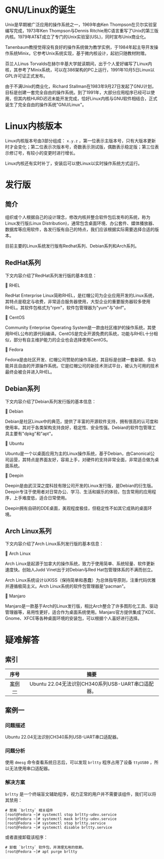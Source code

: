 # GNU/Linux的诞生
Unix是早期被广泛应用的操作系统之一，1969年由Ken Thompson在贝尔实验室编写完成，1973年Ken Thompson与Dennis Ritchie用C语言重写了Unix的第三版内核。1979年AT&T成立了专门的Unix实验室(USL)，同时宣布Unix商业化。

Tanenbaum教授觉得没有良好的操作系统做为教学实例，于1984年起主导开发操作系统Minix，它参考Unix系统实现，基于微内核设计，起初只随教材附赠。

芬兰人Linus Torvalds在赫尔辛基大学就读期间，出于个人爱好编写了Linux内核，其参考了Minix系统，可以在386架构的PC上运行，1991年10月5日Linux以GPL许可证正式发布。

由于不满Unix的商业化，Richard Stallman在1983年9月27日发起了GNU计划，目标是创建一套完全自由的操作系统。到了1991年，大部分应用程序已经可以使用，但其内核HURD迟迟未能开发完成，恰好Linux内核与GNU软件相结合，正式诞生了完全自由的操作系统"GNU/Linux"。

# Linux内核版本
Linux内核版本号由3部分组成： `x.y.z` ，第一位表示主版本号，只有大版本更新时才会变化；第二位表示次版本号，奇数表示测试版，偶数表示稳定版；第三位表示修订号，有较小的变更时进行增长。

Linux内核还有实时补丁，安装后可以使Linux以实时操作系统方式运行。

# 发行版
## 简介
组织或个人根据自己的设计理念，修改内核并整合软件包后发布的系统，称为Linux发行版(Linux Distribution)，通常包含桌面环境、办公套件、媒体播放器、数据库等应用软件，各发行版有自己的特点，我们应该根据实际需要选择合适的版本。

目前主要的Linux系统发行版有Redhat系列、Debian系列和Arch系列。

## RedHat系列
下文内容介绍了RedHat系列发行版的基本信息：

🔷 RHEL

RedHat Enterprise Linux简称RHEL，是红帽公司为企业应用开发的Linux系统，其特点是稳定与收费，非常适合服务器使用，大型企业的重要服务器较多使用RHEL。其软件包格式为"rpm"，软件包管理器为"yum"与"dnf"。

🔷 CentOS

Community Enterprise Operating System是一款由社区维护的操作系统，其使用RHEL公布的源代码编译。CentOS是完全开源免费的系统，功能与RHEL十分相似，部分有自主维护能力的企业也会选择使用CentOS。

🔷 Fedora

Fedora是由社区开发、红帽公司赞助的操作系统，其目标是创建一套新颖、多功能并且自由的开源操作系统。它是红帽公司的新技术测试平台，被认为可用的技术最终会被合并进入RHEL。

## Debian系列
下文内容介绍了Debian系列发行版的基本信息：

🔶 Debian

Debian是社区Linux中的典范，提供了丰富的开源软件支持，拥有很高的认可度和使用率。其对于各类架构支持良好，稳定性、安全性强。Debian的软件包管理工具主要有"dpkg"和"apt"。

🔶 Ubuntu

Ubuntu是一个以桌面应用为主的Linux操作系统，基于Debian，由Canonical公司运营，其特点是界面友好，容易上手，对硬件的支持非常全面，非常适合做为桌面系统。

🔶 Deepin

Deepin是由武汉深之度科技有限公司开发的Linux发行版，是Debian的衍生版。Deepin专注于使用者对日常办公、学习、生活和娱乐的体验，包含常用的应用程序，上手难度低，适合日常使用。

Deepin拥有自研的DDE桌面，美观程度极佳，但稳定性不如其它成熟的桌面环境。

## Arch Linux系列
下文内容介绍了Arch Linux系列发行版的基本信息：

🔷 Arch Linux

Arch Linux是起源于加拿大的操作系统，致力于使用简单、系统轻量、软件更新速度快。创始人Judd Vinet出于对Debian与Red Hat包管理体系的不满而创立。

Arch Linux系统设计以KISS（保持简单和愚蠢）为总体指导原则，注重代码优雅并遵循极简主义。Arch Linux系统的软件包管理器是"pacman"。

🔷 Manjaro

Manjaro是一款基于Arch的Linux发行版，相比Arch整合了许多图形化工具、驱动管理器等，易用性更好，适合作为桌面系统使用。Manjaro官方提供集成了KDE、Gnome、XFCE等各种桌面环境的安装包，可以根据个人喜好进行选择。


# 疑难解答
## 索引

<div align="center">

|       序号        |                       摘要                        |
| :---------------: | :-----------------------------------------------: |
| [案例一](#案例一) | Ubuntu 22.04无法识别CH340系列USB-UART串口适配器。 |

</div>

## 案例一
### 问题描述
Ubuntu 22.04无法识别CH340系列USB-UART串口适配器。

### 问题分析
使用 `dmesg` 命令查看系统日志后，可以发现 `brltty` 程序占用了设备 `ttyUSB0` ，所以无法使用串口适配器。

### 解决方案
`brltty` 是一个终端盲文辅助程序，视力正常的用户并不需要该组件，我们可以将其禁用：

```text
# 禁用 `brltty` 相关组件
[root@Fedora ~]# systemctl stop brltty-udev.service
[root@Fedora ~]# systemctl mask brltty-udev.service
[root@Fedora ~]# systemctl stop brltty.service
[root@Fedora ~]# systemctl disable brltty.service
```

或者直接卸载该程序：

```text
# 卸载 `brltty` 软件包，并清理无用的依赖。
[root@Fedora ~]# apt purge brltty
```
